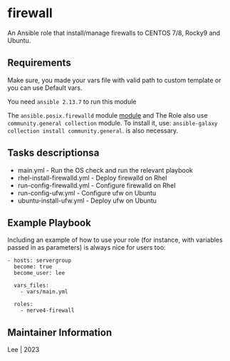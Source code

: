 # firewall

An Ansible role that install/manage firewalls to CENTOS 7/8, Rocky9 and Ubuntu.


## Requirements

Make sure, you made your vars file with valid path to custom template or you can use Default vars.

You need `ansible 2.13.7` to run this module

The `ansible.posix.firewalld` module [module](https://docs.ansible.com/ansible/latest/collections/ansible/posix/firewalld_module.html) and The Role also use `community.general collection` module. To install it, use: `ansible-galaxy collection install community.general`. is also necessary.

## Tasks descriptionsa

- main.yml - Run the OS check and run the relevant playbook
- rhel-install-firewalld.yml - Deploy firewalld on Rhel
- run-config-firewalld.yml - Configure firewalld on Rhel
- run-config-ufw.yml - Configure ufw on Ubuntu
- ubuntu-install-ufw.yml - Deploy ufw on Ubuntu


## Example Playbook

Including an example of how to use your role (for instance, with variables passed in as parameters) is always nice for users too:
```
- hosts: servergroup
  become: true
  become_user: lee

  vars_files:
    - vars/main.yml
    
  roles:
    - nerve4-firewall
```

## Maintainer Information
Lee | 2023